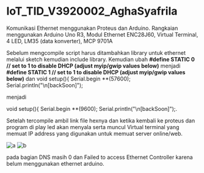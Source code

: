 # IoT_TID_V3920002_AghaSyafrila
Komunikasi Ethernet menggunakan Proteus dan Arduino.
Rangkaian menggunakan Arduino Uno R3, Modul Ethernet ENC28J60, Virtual Terminal, 4 LED, LM35 (data konverter), MCP 9701A

Sebelum mengcompile script harus ditambahkan library untuk ethernet melalui sketch kemudian include library. Kemudian ubah **#define STATIC 0  // set to 1 to disable DHCP (adjust myip/gwip values below)** menjadi **#define STATIC 1  // set to 1 to disable DHCP (adjust myip/gwip values below)** dan 
  void setup(){
  Serial.begin **(57600);
  Serial.println("\n[backSoon]"); 
  
  menjadi 
  
  void setup(){
  Serial.begin **(9600);
  Serial.println("\n[backSoon]");. 
  
Setelah tercompile ambil link file hexnya dan ketika kembali ke proteus dan program di play  led akan menyala serta muncul Virtual terminal yang memuat IP address yang digunakan untuk memuat server online/web.
  
![a](https://user-images.githubusercontent.com/89903725/143770913-15240215-5cbf-4851-929d-2f92b3d7fde8.png)
![b](https://user-images.githubusercontent.com/89903725/143771092-cf2687ae-d03c-49b1-95f4-338abaf5d4ff.png)

pada bagian DNS masih 0 dan Failed to access Ethernet Controller karena belum menggunakan ethernet arduino.
  
